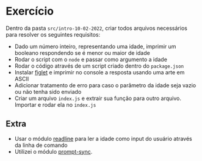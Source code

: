 # Exercício

Dentro da pasta `src/intro-10-02-2022`, criar todos arquivos necessários para resolver os seguintes requisitos:
- Dado um número inteiro, representando uma idade, imprimir um booleano respondendo se é menor ou maior de idade
- Rodar o script com o `node` e passar como argumento a idade
- Rodar o código através de um script criado dentro do `package.json`
- Instalar [figlet](https://www.npmjs.com/package/figlet) e imprimir no console a resposta usando uma arte em ASCII
- Adicionar tratamento de erro para caso o parâmetro da idade seja vazio ou não tenha sido enviado
- Criar um arquivo `index.js` e extrair sua função para outro arquivo. Importar e rodar ela no `index.js`

## Extra
- Usar o módulo [readline](https://nodejs.org/api/readline.html#readlinecreateinterfaceoptions) para ler a idade como input do usuário através da linha de comando
- Utilizei o módulo [prompt-sync](https://www.npmjs.com/package/prompt-sync).
